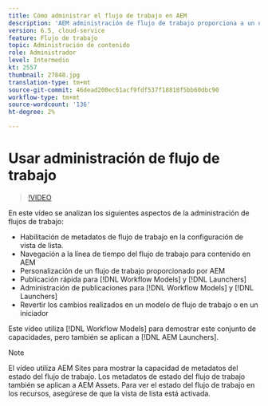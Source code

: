 ```yaml
---
title: Cómo administrar el flujo de trabajo en AEM
description: 'AEM administración de flujo de trabajo proporciona a un usuario más visibilidad sobre el contenido en el flujo de trabajo y permite una administración más sencilla de las definiciones de modelo de flujo de trabajo. '
version: 6.5, cloud-service
feature: Flujo de trabajo
topic: Administración de contenido
role: Administrador
level: Intermedio
kt: 2557
thumbnail: 27848.jpg
translation-type: tm+mt
source-git-commit: 46dead200ec61acf9fdf537f18818f5bb60dbc90
workflow-type: tm+mt
source-wordcount: '136'
ht-degree: 2%

---
```



# Usar administración de flujo de trabajo

>[!VIDEO](https://video.tv.adobe.com/v/27848/?quality=12&learn=on)

En este vídeo se analizan los siguientes aspectos de la administración de flujos de trabajo:

+ Habilitación de metadatos de flujo de trabajo en la configuración de vista de lista.
+ Navegación a la línea de tiempo del flujo de trabajo para contenido en AEM
+ Personalización de un flujo de trabajo proporcionado por AEM
+ Publicación rápida para [!DNL Workflow Models] y [!DNL Launchers]
+ Administración de publicaciones para [!DNL Workflow Models] y [!DNL Launchers]
+ Revertir los cambios realizados en un modelo de flujo de trabajo o en un iniciador

Este vídeo utiliza [!DNL Workflow Models] para demostrar este conjunto de capacidades, pero también se aplican a [!DNL AEM Launchers].


>[!NOTE]
>
> El vídeo utiliza AEM Sites para mostrar la capacidad de metadatos del estado del flujo de trabajo. Los metadatos de estado del flujo de trabajo también se aplican a AEM Assets. Para ver el estado del flujo de trabajo en los recursos, asegúrese de que la vista de lista está activada.
